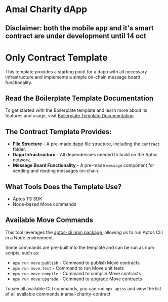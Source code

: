 # Amal Charity dApp
## Disclaimer: both the mobile app and it's smart contract are under development until 14 oct

# Only Contract Template

This template provides a starting point for a dapp with all necessary infrastructure and implements a simple on-chain message board functionality.

## Read the Boilerplate Template Documentation
To get started with the Boilerplate template and learn more about its features and usage, visit [Boilerplate Template Documentation](https://aptos.dev/en/build/create-aptos-dapp/templates/boilerplate)

## The Contract Template Provides:

- **File Structure** - A pre-made dapp file structure, including the `contract` folder.
- **Dapp Infrastructure** - All dependencies needed to build on the Aptos network.
- **Message Board Functionality** - A pre-made `message` component for sending and reading messages on-chain.

## What Tools Does the Template Use?

- Aptos TS SDK
- Node-based Move commands

## Available Move Commands

This tool leverages the [aptos-cli npm package](https://github.com/aptos-labs/aptos-cli), allowing us to run Aptos CLI in a Node environment.

Some commands are pre-built into the template and can be run as npm scripts, such as:

- `npm run move:publish` - Command to publish Move contracts
- `npm run move:test` - Command to run Move unit tests
- `npm run move:compile` - Command to compile Move contracts
- `npm run move:upgrade` - Command to upgrade Move contracts

To see all available CLI commands, you can run `npx aptos` and view the list of all available commands.# amal-charity-contract
